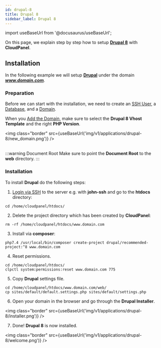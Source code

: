 ```yaml
---
id: drupal-8
title: Drupal 8
sidebar_label: Drupal 8
---
```


import useBaseUrl from '@docusaurus/useBaseUrl';

On this page, we explain step by step how to setup **[Drupal 8](https://www.drupal.org/)** with **CloudPanel**.

## Installation

In the following example we will setup **[Drupal](https://www.drupal.org/)** under the domain ***www.domain.com***.

### Preparation

Before we can start with the installation, we need to create an [SSH User](users#adding-a-user), a [Database](databases#adding-a-database), and a [Domain](domains#adding-a-domain).

When you [Add the Domain](domains#adding-a-domain), make sure to select the **Drupal 8 Vhost Template** and the right **PHP Version**.

<img class="border" src={useBaseUrl('img/v1/applications/drupal-8/new_domain.png')} /> <br /><br />

:::warning Document Root
Make sure to point the **Document Root** to the **web** directory.
:::

### Installation

To install **Drupal** do the following steps:

1. [Login via SSH](users#ssh-login) to the server e.g. with **john-ssh** and go to the **htdocs** directory:

```
cd /home/cloudpanel/htdocs/
```

2. Delete the project directory which has been created by **CloudPanel**:

```
rm -rf /home/cloudpanel/htdocs/www.domain.com
```

3. Install via **composer**:

```
php7.4 /usr/local/bin/composer create-project drupal/recommended-project:^8 www.domain.com
```

4. Reset permissions.

```
cd /home/cloudpanel/htdocs/
clpctl system:permissions:reset www.domain.com 775
```

5. Copy **Drupal** settings file.

```
cd /home/cloudpanel/htdocs/www.domain.com/web/
cp sites/default/default.settings.php sites/default/settings.php
```

6. Open your domain in the browser and go through the **Drupal Installer**.

<img class="border" src={useBaseUrl('img/v1/applications/drupal-8/installer.png')} /> 

7. Done! **Drupal 8** is now installed.

<img class="border" src={useBaseUrl('img/v1/applications/drupal-8/welcome.png')} /> 